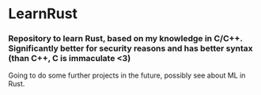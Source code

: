 # LearnRust
### Repository to learn Rust, based on my knowledge in C/C++. Significantly better for security reasons and has better syntax (than C++, C is immaculate <3)
Going to do some further projects in the future, possibly see about ML in Rust.
